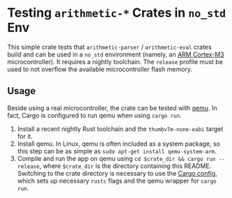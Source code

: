 # Testing `arithmetic-*` Crates in `no_std` Env

This simple crate tests that `arithmetic-parser` / `arithmetic-eval` crates build
and can be used in a `no_std` environment (namely, an [ARM Cortex-M3] microcontroller).
It requires a nightly toolchain. The `release` profile must be used
to not overflow the available microcontroller flash memory.

## Usage

Beside using a real microcontroller, the crate can be tested with [qemu].
In fact, Cargo is configured to run qemu when using `cargo run`.

1. Install a recent nightly Rust toolchain and the `thumbv7m-none-eabi` target
   for it.
2. Install qemu. In Linux, qemu is often included as a system package, so
   this step can be as simple as `sudo apt-get install qemu-system-arm`.
3. Compile and run the app on qemu using `cd $crate_dir && cargo run --release`,
   where `$crate_dir` is the directory containing this README.
   Switching to the crate directory is necessary to use the [Cargo config](.cargo/config.toml),
   which sets up necessary `rustc` flags and the qemu wrapper for `cargo run`.

[ARM Cortex-M3]: https://en.wikipedia.org/wiki/ARM_Cortex-M#Cortex-M3
[qemu]: https://www.qemu.org/ 
